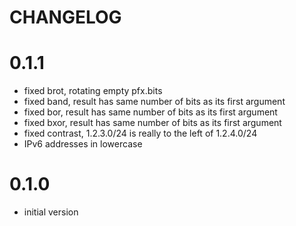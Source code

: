 # CHANGELOG


# 0.1.1
- fixed brot, rotating empty pfx.bits
- fixed band, result has same number of bits as its first argument
- fixed bor, result has same number of bits as its first argument
- fixed bxor, result has same number of bits as its first argument
- fixed contrast, 1.2.3.0/24 is really to the left of 1.2.4.0/24
- IPv6 addresses in lowercase

# 0.1.0
- initial version

